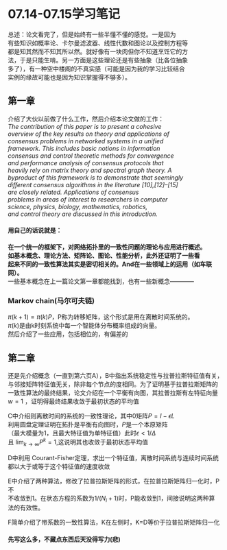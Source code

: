 # 07.14-07.15学习笔记  
总述：论文看完了，但是始终有一些半懂不懂的感觉。一是因为  
有些知识如概率论、卡尔曼滤波器、线性代数和图论以及控制方程等   
都是知其然而不知其所以然。就好像有一块肉但你不知道烹饪它的方  
法，于是只能生啃。另一方面是这些理论还是有些抽象（比各位抽象  
多了），有一种空中楼阁的不真实感（可能是因为我的学习比较结合  
实例的缘故可能也是因为知识掌握得不够多）。  
## 第一章
介绍了大伙以前做了什么工作，然后介绍本论文做的工作：  
*The contribution of this paper is to present a cohesive  
overview of the key results on theory and applications of  
consensus problems in networked systems in a unified  
framework. This includes basic notions in information  
consensus and control theoretic methods for  convergence  
and performance analysis of consensus protocols that  
heavily rely on matrix theory and spectral graph theory. A  
byproduct of this framework is to demonstrate that seemingly     
different consensus algorithms in the literature [10],[12]–[15]     
are closely related. Applications of consensus  
problems in areas of interest to researchers in computer  
science, physics, biology, mathematics, robotics,     
and control theory are discussed in this introduction.*  
#### 用自己的话说就是：  
**在一个统一的框架下，对网络拓扑里的一致性问题的理论与应用进行概述。**  
**如基本概念、理论方法、矩阵论、图论、性能分析，此外还证明了一些看**  
**起来不同的一致性算法其实是密切相关的。And在一些领域上的运用（如车联网）。**  
一些基本概念在上一篇论文第一章都能找到，也有一些新概念————  
### Markov chain(马尔可夫链)
$\pi(k+1)=\pi(k)P$，P称为转移矩阵，这个形式是用在离散时间系统的。  
$\pi(k)$是由k时刻系统中每一个智能体分布概率组成的向量。  
然后介绍了一些应用，包括相位的，有偏差的  

## 第二章
还是先介绍概念（一直到第六页A），B中指出系统稳定性与拉普拉斯特征值有关，  
与邻接矩阵特征值无关，除非每个节点的度相同。为了证明基于拉普拉斯矩阵的  
一致性算法的最终结果，论文介绍在一个平衡有向图，其拉普拉斯有左特征向量    
$w = 1$  ，证明得最终结果收敛于最初状态的平均值  
  
C中介绍则离散时间的系统的一致性理论，其中0矩阵$P = I-\epsilon L$  
利用圆盘定理证明在拓扑是平衡有向图时，$P$是一个本原矩阵  
（最大模量为1，且最大特征值为单特征值）此时$\epsilon<1/\Delta$   
且 $\lim_{k\rightarrow\infty}P^k = 1$,这说明其也收敛于最初状态平均值  
  
D中利用 Courant-Fisher定理，求出一个特征值，离散时间系统与连续时间系统  
都以大于或等于这个特征值的速度收敛  
  
E中介绍了两种算法，修改了拉普拉斯矩阵的形式，在拉普拉斯矩阵归一化时，P不  
不收敛到1。在状态方程的系数为$1/(N_i+1)$时，P能收敛到1，间接说明这两种算  
法的有效性。

F简单介绍了带系数的一致性算法，K在左侧时，K=D等价于拉普拉斯矩阵归一化   

#### 先写这么多，不藏点东西后天没得写力(悲)


